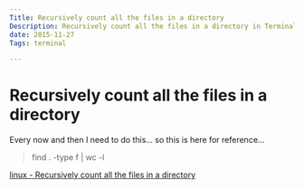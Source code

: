 ```yaml
---
Title: Recursively count all the files in a directory
Description: Recursively count all the files in a directory in Terminal
date: 2015-11-27
Tags: terminal

---
```


# Recursively count all the files in a directory

Every now and then I need to do this... so this is here for reference...

> find . -type f | wc -l

[linux - Recursively count all the files in a directory](http://superuser.com/questions/198817/recursively-count-all-the-files-in-a-directory)
